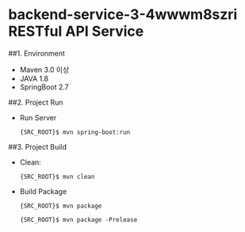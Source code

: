 # backend-service-3-4wwwm8szri RESTful API Service

##1. Environment
- Maven 3.0 이상
- JAVA 1.8
- SpringBoot 2.7

##2. Project Run
- Run Server

    `{SRC_ROOT}$ mvn spring-boot:run`

##3. Project Build
- Clean: 

    `{SRC_ROOT}$ mvn clean`

- Build Package

    `{SRC_ROOT}$ mvn package`
    
    `{SRC_ROOT}$ mvn package -Prelease`
    

